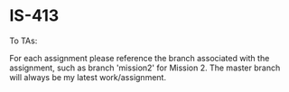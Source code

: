 # IS-413

To TAs:

For each assignment please reference the branch associated with the assignment, such as branch 'mission2' for Mission 2.
The master branch will always be my latest work/assignment.
